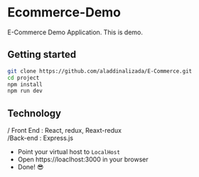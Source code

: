 
# Ecommerce-Demo 

E-Commerce Demo Application.
This is demo. 

## Getting started 
```bash
git clone https://github.com/aladdinalizada/E-Commerce.git
cd project
npm install
npm run dev
```
## Technology
/ Front End : React, redux, Reaxt-redux
<br/>
/Back-end : Express.js
- Point your virtual host to `LocalHost` 
- Open https://loaclhost:3000 in your browser
- Done! 😎
